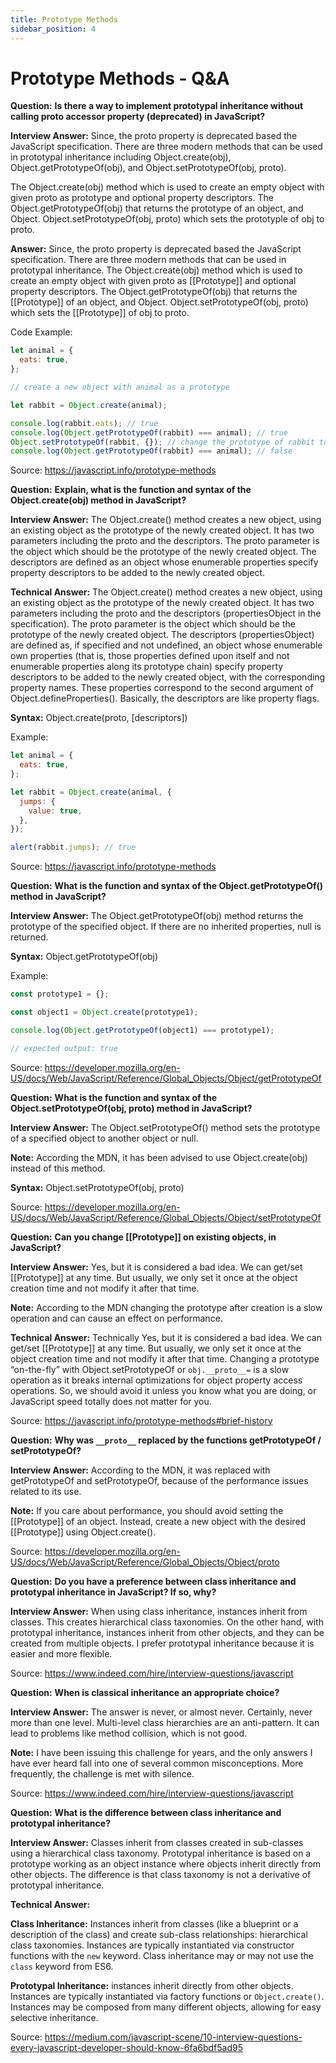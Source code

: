 ```yaml
---
title: Prototype Methods
sidebar_position: 4
---
```


# Prototype Methods - Q&A

**Question:** **Is there a way to implement prototypal inheritance without calling proto accessor property (deprecated) in JavaScript?**

**Interview Answer:** Since, the proto property is deprecated based the JavaScript specification. There are three modern methods that can be used in prototypal inheritance including Object.create(obj), Object.getPrototypeOf(obj), and Object.setPrototypeOf(obj, proto).

The Object.create(obj) method which is used to create an empty object with given proto as prototype and optional property descriptors. The Object.getPrototypeOf(obj) that returns the prototype of an object, and Object. Object.setPrototypeOf(obj, proto) which sets the prototyple of obj to proto.

**Answer:** Since, the proto property is deprecated based the JavaScript specification. There are three modern methods that can be used in prototypal inheritance. The Object.create(obj) method which is used to create an empty object with given proto as [[Prototype]] and optional property descriptors. The Object.getPrototypeOf(obj) that returns the [[Prototype]] of an object, and Object. Object.setPrototypeOf(obj, proto) which sets the [[Prototype]] of obj to proto.

Code Example:

```js
let animal = {
  eats: true,
};

// create a new object with animal as a prototype

let rabbit = Object.create(animal);

console.log(rabbit.eats); // true
console.log(Object.getPrototypeOf(rabbit) === animal); // true
Object.setPrototypeOf(rabbit, {}); // change the prototype of rabbit to {}
console.log(Object.getPrototypeOf(rabbit) === animal); // false
```

Source: <https://javascript.info/prototype-methods>

**Question:** **Explain, what is the function and syntax of the Object.create(obj) method in JavaScript?**

**Interview Answer:** The Object.create() method creates a new object, using an existing object as the prototype of the newly created object. It has two parameters including the proto and the descriptors. The proto parameter is the object which should be the prototype of the newly created object. The descriptors are defined as an object whose enumerable properties specify property descriptors to be added to the newly created object.

**Technical Answer:** The Object.create() method creates a new object, using an existing object as the prototype of the newly created object. It has two parameters including the proto and the descriptors (propertiesObject in the specification). The proto parameter is the object which should be the prototype of the newly created object. The descriptors (propertiesObject) are defined as, if specified and not undefined, an object whose enumerable own properties (that is, those properties defined upon itself and not enumerable properties along its prototype chain) specify property descriptors to be added to the newly created object, with the corresponding property names. These properties correspond to the second argument of Object.defineProperties(). Basically, the descriptors are like property flags.

**Syntax:** Object.create(proto, [descriptors])

Example:

```js
let animal = {
  eats: true,
};

let rabbit = Object.create(animal, {
  jumps: {
    value: true,
  },
});

alert(rabbit.jumps); // true
```

Source: <https://javascript.info/prototype-methods>

**Question:** **What is the function and syntax of the Object.getPrototypeOf() method in JavaScript?**

**Interview Answer:** The Object.getPrototypeOf(obj) method returns the prototype of the specified object. If there are no inherited properties, null is returned.

**Syntax:** Object.getPrototypeOf(obj)

Example:

```js
const prototype1 = {};

const object1 = Object.create(prototype1);

console.log(Object.getPrototypeOf(object1) === prototype1);

// expected output: true
```

Source: <https://developer.mozilla.org/en-US/docs/Web/JavaScript/Reference/Global_Objects/Object/getPrototypeOf>

**Question:** **What is the function and syntax of the Object.setPrototypeOf(obj, proto) method in JavaScript?**

**Interview Answer:** The Object.setPrototypeOf() method sets the prototype of a specified object to another object or null.

**Note:** According the MDN, it has been advised to use Object.create(obj) instead of this method.

**Syntax:** Object.setPrototypeOf(obj, proto)

Source: <https://developer.mozilla.org/en-US/docs/Web/JavaScript/Reference/Global_Objects/Object/setPrototypeOf>

**Question:** **Can you change [[Prototype]] on existing objects, in JavaScript?**

**Interview Answer:** Yes, but it is considered a bad idea. We can get/set [[Prototype]] at any time. But usually, we only set it once at the object creation time and not modify it after that time.

**Note:** According to the MDN changing the prototype after creation is a slow operation and can cause an effect on performance.

**Technical Answer:** Technically Yes, but it is considered a bad idea. We can get/set [[Prototype]] at any time. But usually, we only set it once at the object creation time and not modify it after that time. Changing a prototype “on-the-fly” with Object.setPrototypeOf or `obj.__proto__=` is a slow operation as it breaks internal optimizations for object property access operations. So, we should avoid it unless you know what you are doing, or JavaScript speed totally does not matter for you.

Source: <https://javascript.info/prototype-methods#brief-history>

**Question:** **Why was `__proto__` replaced by the functions getPrototypeOf / setPrototypeOf?**

**Interview Answer:** According to the MDN, it was replaced with getPrototypeOf and setPrototypeOf, because of the performance issues related to its use.

**Note:** If you care about performance, you should avoid setting the [[Prototype]] of an object. Instead, create a new object with the desired [[Prototype]] using Object.create().

Source: <https://developer.mozilla.org/en-US/docs/Web/JavaScript/Reference/Global_Objects/Object/proto>

**Question:** **Do you have a preference between class inheritance and prototypal inheritance in JavaScript? If so, why?**

**Interview Answer:** When using class inheritance, instances inherit from classes. This creates hierarchical class taxonomies. On the other hand, with prototypal inheritance, instances inherit from other objects, and they can be created from multiple objects. I prefer prototypal inheritance because it is easier and more flexible.

Source: <https://www.indeed.com/hire/interview-questions/javascript>

**Question:** **When is classical inheritance an appropriate choice?**

**Interview Answer:** The answer is never, or almost never. Certainly, never more than one level. Multi-level class hierarchies are an anti-pattern. It can lead to problems like method collision, which is not good.

**Note:** I have been issuing this challenge for years, and the only answers I have ever heard fall into one of several common misconceptions. More frequently, the challenge is met with silence.

Source: <https://www.indeed.com/hire/interview-questions/javascript>

**Question:** **What is the difference between class inheritance and prototypal inheritance?**

**Interview Answer:** Classes inherit from classes created in sub-classes using a hierarchical class taxonomy. Prototypal inheritance is based on a prototype working as an object instance where objects inherit directly from other objects. The difference is that class taxonomy is not a derivative of prototypal inheritance.

**Technical Answer:**

**Class Inheritance:** Instances inherit from classes (like a blueprint or a description of the class) and create sub-class relationships: hierarchical class taxonomies. Instances are typically instantiated via constructor functions with the `new` keyword. Class inheritance may or may not use the `class` keyword from ES6.

**Prototypal Inheritance:** instances inherit directly from other objects. Instances are typically instantiated via factory functions or `Object.create()`. Instances may be composed from many different objects, allowing for easy selective inheritance.

Source: <https://medium.com/javascript-scene/10-interview-questions-every-javascript-developer-should-know-6fa6bdf5ad95>
